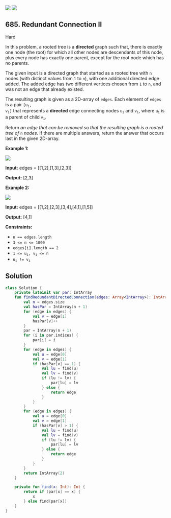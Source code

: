 [![](https://img.shields.io/github/stars/javadev/LeetCode-in-Kotlin?label=Stars&style=flat-square)](https://github.com/javadev/LeetCode-in-Kotlin)
[![](https://img.shields.io/github/forks/javadev/LeetCode-in-Kotlin?label=Fork%20me%20on%20GitHub%20&style=flat-square)](https://github.com/javadev/LeetCode-in-Kotlin/fork)

## 685\. Redundant Connection II

Hard

In this problem, a rooted tree is a **directed** graph such that, there is exactly one node (the root) for which all other nodes are descendants of this node, plus every node has exactly one parent, except for the root node which has no parents.

The given input is a directed graph that started as a rooted tree with `n` nodes (with distinct values from `1` to `n`), with one additional directed edge added. The added edge has two different vertices chosen from `1` to `n`, and was not an edge that already existed.

The resulting graph is given as a 2D-array of `edges`. Each element of `edges` is a pair <code>[u<sub>i</sub>, v<sub>i</sub>]</code> that represents a **directed** edge connecting nodes <code>u<sub>i</sub></code> and <code>v<sub>i</sub></code>, where <code>u<sub>i</sub></code> is a parent of child <code>v<sub>i</sub></code>.

Return _an edge that can be removed so that the resulting graph is a rooted tree of_ `n` _nodes_. If there are multiple answers, return the answer that occurs last in the given 2D-array.

**Example 1:**

![](https://assets.leetcode.com/uploads/2020/12/20/graph1.jpg)

**Input:** edges = \[\[1,2],[1,3],[2,3]]

**Output:** [2,3]

**Example 2:**

![](https://assets.leetcode.com/uploads/2020/12/20/graph2.jpg)

**Input:** edges = \[\[1,2],[2,3],[3,4],[4,1],[1,5]]

**Output:** [4,1]

**Constraints:**

*   `n == edges.length`
*   `3 <= n <= 1000`
*   `edges[i].length == 2`
*   <code>1 <= u<sub>i</sub>, v<sub>i</sub> <= n</code>
*   <code>u<sub>i</sub> != v<sub>i</sub></code>

## Solution

```kotlin
class Solution {
    private lateinit var par: IntArray
    fun findRedundantDirectedConnection(edges: Array<IntArray>): IntArray {
        val n = edges.size
        val hasPar = IntArray(n + 1)
        for (edge in edges) {
            val v = edge[1]
            hasPar[v]++
        }
        par = IntArray(n + 1)
        for (i in par.indices) {
            par[i] = i
        }
        for (edge in edges) {
            val u = edge[0]
            val v = edge[1]
            if (hasPar[v] == 1) {
                val lu = find(u)
                val lv = find(v)
                if (lu != lv) {
                    par[lu] = lv
                } else {
                    return edge
                }
            }
        }
        for (edge in edges) {
            val u = edge[0]
            val v = edge[1]
            if (hasPar[v] > 1) {
                val lu = find(u)
                val lv = find(v)
                if (lu != lv) {
                    par[lu] = lv
                } else {
                    return edge
                }
            }
        }
        return IntArray(2)
    }

    private fun find(x: Int): Int {
        return if (par[x] == x) {
            x
        } else find(par[x])
    }
}
```